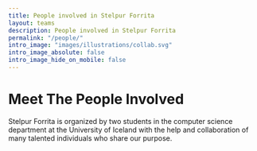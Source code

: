 ```yaml
---
title: People involved in Stelpur Forrita
layout: teams
description: People involved in Stelpur Forrita
permalink: "/people/"
intro_image: "images/illustrations/collab.svg"
intro_image_absolute: false
intro_image_hide_on_mobile: false
---
```


# Meet The People Involved

Stelpur Forrita is organized by two students in the computer science department at the University of Iceland with the help and collaboration of many talented individuals who share our purpose.
